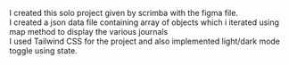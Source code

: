 I created this solo project given by scrimba with the figma file. <br>
I created a json data file containing array of objects which i iterated using map method to display the various journals<br>
I used Tailwind CSS for the project and also implemented light/dark mode toggle using state.
